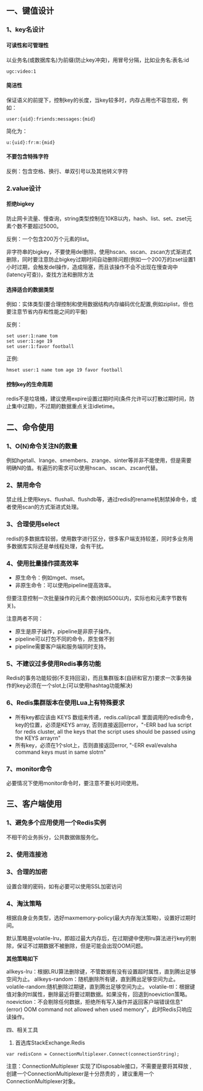 
## 一、键值设计

### 1、key名设计

#### 可读性和可管理性

以业务名(或数据库名)为前缀(防止key冲突)，用冒号分隔，比如业务名:表名:id

```
ugc:video:1
```

####  简洁性

保证语义的前提下，控制key的长度，当key较多时，内存占用也不容忽视，例如：

```
user:{uid}:friends:messages:{mid}
```

简化为：

```
u:{uid}:fr:m:{mid}
```

#### 不要包含特殊字符

反例：包含空格、换行、单双引号以及其他转义字符

### 2.value设计

#### 拒绝bigkey

防止网卡流量、慢查询，string类型控制在10KB以内，hash、list、set、zset元素个数不要超过5000。

反例：一个包含200万个元素的list。

非字符串的bigkey，不要使用del删除，使用hscan、sscan、zscan方式渐进式删除，同时要注意防止bigkey过期时间自动删除问题(例如一个200万的zset设置1小时过期，会触发del操作，造成阻塞，而且该操作不会不出现在慢查询中(latency可查))，查找方法和删除方法

#### 选择适合的数据类型

例如：实体类型(要合理控制和使用数据结构内存编码优化配置,例如ziplist，但也要注意节省内存和性能之间的平衡)

反例：

```
set user:1:name tom
set user:1:age 19
set user:1:favor football
```

正例:
```
hmset user:1 name tom age 19 favor football
```

#### 控制key的生命周期

redis不是垃圾桶，建议使用expire设置过期时间(条件允许可以打散过期时间，防止集中过期)，不过期的数据重点关注idletime。

## 二、命令使用

### 1、O(N)命令关注N的数量

例如hgetall、lrange、smembers、zrange、sinter等并非不能使用，但是需要明确N的值。有遍历的需求可以使用hscan、sscan、zscan代替。

### 2、禁用命令

禁止线上使用keys、flushall、flushdb等，通过redis的rename机制禁掉命令，或者使用scan的方式渐进式处理。

### 3、合理使用select

redis的多数据库较弱，使用数字进行区分，很多客户端支持较差，同时多业务用多数据库实际还是单线程处理，会有干扰。

### 4、使用批量操作提高效率

* 原生命令：例如mget、mset。
* 非原生命令：可以使用pipeline提高效率。

但要注意控制一次批量操作的元素个数(例如500以内，实际也和元素字节数有关)。

注意两者不同：

* 原生是原子操作，pipeline是非原子操作。
* pipeline可以打包不同的命令，原生做不到
* pipeline需要客户端和服务端同时支持。

### 5、不建议过多使用Redis事务功能

Redis的事务功能较弱(不支持回滚)，而且集群版本(自研和官方)要求一次事务操作的key必须在一个slot上(可以使用hashtag功能解决)

### 6、Redis集群版本在使用Lua上有特殊要求

* 所有key都应该由 KEYS 数组来传递，redis.call/pcall 里面调用的redis命令，key的位置，必须是KEYS array, 否则直接返回error，"-ERR bad lua script for redis cluster, all the keys that the script uses should be passed using the KEYS arrayrn"
* 所有key，必须在1个slot上，否则直接返回error, "-ERR eval/evalsha command keys must in same slotrn"

### 7、monitor命令

必要情况下使用monitor命令时，要注意不要长时间使用。

## 三、客户端使用

### 1、避免多个应用使用一个Redis实例

不相干的业务拆分，公共数据做服务化。

### 2、使用连接池

### 3、合理的加密

设置合理的密码，如有必要可以使用SSL加密访问

### 4、淘汰策略

根据自身业务类型，选好maxmemory-policy(最大内存淘汰策略)，设置好过期时间。

默认策略是volatile-lru，即超过最大内存后，在过期键中使用lru算法进行key的剔除，保证不过期数据不被删除，但是可能会出现OOM问题。

**其他策略如下**

allkeys-lru：根据LRU算法删除键，不管数据有没有设置超时属性，直到腾出足够空间为止。
allkeys-random：随机删除所有键，直到腾出足够空间为止。
volatile-random:随机删除过期键，直到腾出足够空间为止。
volatile-ttl：根据键值对象的ttl属性，删除最近将要过期数据。如果没有，回退到noeviction策略。
noeviction：不会剔除任何数据，拒绝所有写入操作并返回客户端错误信息"(error) OOM command not allowed when used memory"，此时Redis只响应读操作。

四、相关工具

1. 首选库StackExchange.Redis

```
var redisConn = ConnectionMultiplexer.Connect(connectionString);
```

注意：ConnectionMultiplexer 实现了IDisposable接口，不需要是要将其释放 , 创建一个ConnectionMultiplexer是十分昂贵的 ，建议重用一个ConnectionMultiplexer对象。

